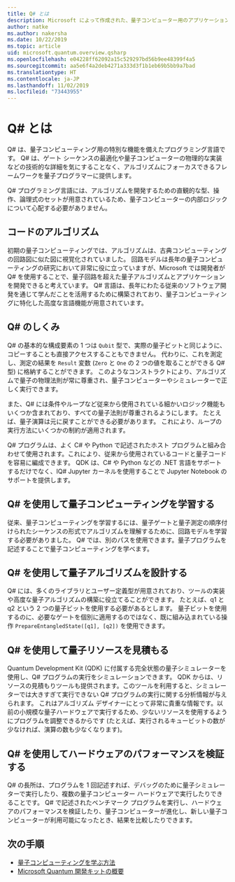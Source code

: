 ```yaml
---
title: Q# とは
description: Microsoft によって作成された、量子コンピューター用のアプリケーションを開発するためのプログラミング言語である Q# について説明します。
author: natke
ms.author: nakersha
ms.date: 10/22/2019
ms.topic: article
uid: microsoft.quantum.overview.qsharp
ms.openlocfilehash: e04228ff62092a15c529297bd56b9ee48399f4a5
ms.sourcegitcommit: aa5e6f4a2deb4271a333d3f1b1eb69b5bb9a7bad
ms.translationtype: HT
ms.contentlocale: ja-JP
ms.lasthandoff: 11/02/2019
ms.locfileid: "73443955"
---
```

# <a name="what-is-q"></a>Q# とは

Q# は、量子コンピューティング用の特別な機能を備えたプログラミング言語です。 Q# は、ゲート シーケンスの最適化や量子コンピューターの物理的な実装などの技術的な詳細を気にすることなく、アルゴリズムにフォーカスできるフレームワークを量子プログラマーに提供します。

Q# プログラミング言語には、アルゴリズムを開発するための直観的な型、操作、論理式のセットが用意されているため、量子コンピューターの内部ロジックについて心配する必要がありません。

## <a name="code-algorithms"></a>コードのアルゴリズム

初期の量子コンピューティングでは、アルゴリズムは、古典コンピューティングの回路図に似た図に視覚化されていました。  回路モデルは長年の量子コンピューティングの研究において非常に役に立っていますが、Microsoft では開発者が Q# を使用することで、量子回路を超えた量子アルゴリズムとアプリケーションを開発できると考えています。 Q# 言語は、長年にわたる従来のソフトウェア開発を通じて学んだことを活用するために構築されており、量子コンピューティングに特化した高度な言語機能が用意されています。


## <a name="how-does-q-work"></a>Q# のしくみ

Q# の基本的な構成要素の 1 つは `Qubit` 型で、実際の量子ビットと同じように、コピーすることも直接アクセスすることもできません。 代わりに、これを測定し、測定の結果を `Result` 変数 (`Zero` と `One` の 2 つの値を取ることができる Q# 型) に格納することができます。 このようなコンストラクトにより、アルゴリズムで量子の物理法則が常に尊重され、量子コンピューターやシミュレーターで正しく実行できます。

また、Q# には条件やループなど従来から使用されている細かいロジック機能もいくつか含まれており、すべての量子法則が尊重されるようにします。 たとえば、量子演算は元に戻すことができる必要があります。 これにより、ループの実行方法にいくつかの制約が適用されます。

Q# プログラムは、よく C# や Python で記述されたホスト プログラムと組み合わせて使用されます。これにより、従来から使用されているコードと量子コードを容易に編成できます。 QDK は、C# や Python などの .NET 言語をサポートするだけでなく、IQ# Jupyter カーネルを使用することで Jupyter Notebook のサポートを提供します。

## <a name="use-q-to-learn-quantum-computing"></a>Q# を使用して量子コンピューティングを学習する

従来、量子コンピューティングを学習するには、量子ゲートと量子測定の順序付けられたシーケンスの形式でアルゴリズムを理解するために、回路モデルを学習する必要がありました。 Q# では、別のパスを使用できます。量子プログラムを記述することで量子コンピューティングを学べます。

## <a name="use-q-to-design-quantum-algorithms"></a>Q# を使用して量子アルゴリズムを設計する

Q# には、多くのライブラリとユーザー定義型が用意されており、ツールの実装や高度な量子アルゴリズムの構築に役立てることができます。 たとえば、q1 と q2 という 2 つの量子ビットを使用する必要があるとします。 量子ビットを使用するのに、必要なゲートを個別に適用するのではなく、既に組み込まれている操作 `PrepareEntangledState([q1], [q2])` を使用できます。

## <a name="use-q-to-estimate-quantum-resources"></a>Q# を使用して量子リソースを見積もる

Quantum Development Kit (QDK) に付属する完全状態の量子シミュレーターを使用し、Q# プログラムの実行をシミュレーションできます。  QDK からは、リソースの見積もりツールも提供されます。このツールを利用すると、シミュレーターでは大きすぎて実行できない Q# プログラムの実行に関する分析情報が与えられます。  これはアルゴリズム デザイナーにとって非常に貴重な情報です。以前の小規模な量子ハードウェアで実行するため、少ないリソースを使用するようにプログラムを調整できるからです (たとえば、実行されるキュービットの数が少なければ、演算の数も少なくなります)。   

## <a name="use-q-to-validate-hardware-performance"></a>Q# を使用してハードウェアのパフォーマンスを検証する

Q# の長所は、プログラムを 1 回記述すれば、デバッグのために量子シミュレーターで実行したり、複数の量子コンピューター ハードウェアで実行したりできることです。  Q# で記述されたベンチマーク プログラムを実行し、ハードウェアのパフォーマンスを検証したり、量子コンピューターが進化し、新しい量子コンピューターが利用可能になったとき、結果を比較したりできます。  

## <a name="next-steps"></a>次の手順

* [量子コンピューティングを学ぶ方法](xref:microsoft.quantum.overview.learn)
* [Microsoft Quantum 開発キットの概要](xref:microsoft.quantum.welcome)
